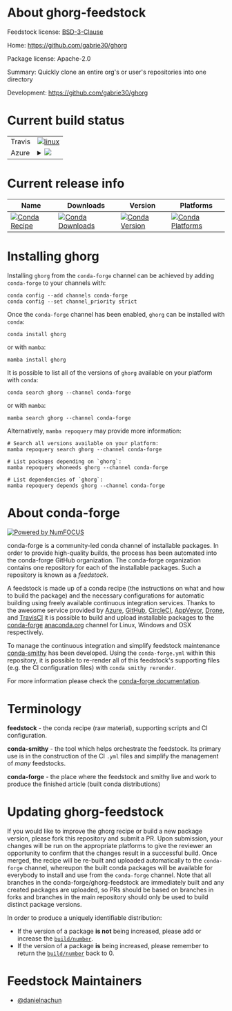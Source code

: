 About ghorg-feedstock
=====================

Feedstock license: [BSD-3-Clause](https://github.com/conda-forge/ghorg-feedstock/blob/main/LICENSE.txt)

Home: https://github.com/gabrie30/ghorg

Package license: Apache-2.0

Summary: Quickly clone an entire org's or user's repositories into one directory

Development: https://github.com/gabrie30/ghorg

Current build status
====================


<table><tr>
    <td>Travis</td>
    <td>
      <a href="https://app.travis-ci.com/conda-forge/ghorg-feedstock">
        <img alt="linux" src="https://img.shields.io/travis/com/conda-forge/ghorg-feedstock/main.svg?label=Linux">
      </a>
    </td>
  </tr>
    
  <tr>
    <td>Azure</td>
    <td>
      <details>
        <summary>
          <a href="https://dev.azure.com/conda-forge/feedstock-builds/_build/latest?definitionId=22952&branchName=main">
            <img src="https://dev.azure.com/conda-forge/feedstock-builds/_apis/build/status/ghorg-feedstock?branchName=main">
          </a>
        </summary>
        <table>
          <thead><tr><th>Variant</th><th>Status</th></tr></thead>
          <tbody><tr>
              <td>linux_64</td>
              <td>
                <a href="https://dev.azure.com/conda-forge/feedstock-builds/_build/latest?definitionId=22952&branchName=main">
                  <img src="https://dev.azure.com/conda-forge/feedstock-builds/_apis/build/status/ghorg-feedstock?branchName=main&jobName=linux&configuration=linux%20linux_64_" alt="variant">
                </a>
              </td>
            </tr><tr>
              <td>linux_aarch64</td>
              <td>
                <a href="https://dev.azure.com/conda-forge/feedstock-builds/_build/latest?definitionId=22952&branchName=main">
                  <img src="https://dev.azure.com/conda-forge/feedstock-builds/_apis/build/status/ghorg-feedstock?branchName=main&jobName=linux&configuration=linux%20linux_aarch64_" alt="variant">
                </a>
              </td>
            </tr><tr>
              <td>linux_ppc64le</td>
              <td>
                <a href="https://dev.azure.com/conda-forge/feedstock-builds/_build/latest?definitionId=22952&branchName=main">
                  <img src="https://dev.azure.com/conda-forge/feedstock-builds/_apis/build/status/ghorg-feedstock?branchName=main&jobName=linux&configuration=linux%20linux_ppc64le_" alt="variant">
                </a>
              </td>
            </tr><tr>
              <td>osx_64</td>
              <td>
                <a href="https://dev.azure.com/conda-forge/feedstock-builds/_build/latest?definitionId=22952&branchName=main">
                  <img src="https://dev.azure.com/conda-forge/feedstock-builds/_apis/build/status/ghorg-feedstock?branchName=main&jobName=osx&configuration=osx%20osx_64_" alt="variant">
                </a>
              </td>
            </tr><tr>
              <td>osx_arm64</td>
              <td>
                <a href="https://dev.azure.com/conda-forge/feedstock-builds/_build/latest?definitionId=22952&branchName=main">
                  <img src="https://dev.azure.com/conda-forge/feedstock-builds/_apis/build/status/ghorg-feedstock?branchName=main&jobName=osx&configuration=osx%20osx_arm64_" alt="variant">
                </a>
              </td>
            </tr><tr>
              <td>win_64</td>
              <td>
                <a href="https://dev.azure.com/conda-forge/feedstock-builds/_build/latest?definitionId=22952&branchName=main">
                  <img src="https://dev.azure.com/conda-forge/feedstock-builds/_apis/build/status/ghorg-feedstock?branchName=main&jobName=win&configuration=win%20win_64_" alt="variant">
                </a>
              </td>
            </tr>
          </tbody>
        </table>
      </details>
    </td>
  </tr>
</table>

Current release info
====================

| Name | Downloads | Version | Platforms |
| --- | --- | --- | --- |
| [![Conda Recipe](https://img.shields.io/badge/recipe-ghorg-green.svg)](https://anaconda.org/conda-forge/ghorg) | [![Conda Downloads](https://img.shields.io/conda/dn/conda-forge/ghorg.svg)](https://anaconda.org/conda-forge/ghorg) | [![Conda Version](https://img.shields.io/conda/vn/conda-forge/ghorg.svg)](https://anaconda.org/conda-forge/ghorg) | [![Conda Platforms](https://img.shields.io/conda/pn/conda-forge/ghorg.svg)](https://anaconda.org/conda-forge/ghorg) |

Installing ghorg
================

Installing `ghorg` from the `conda-forge` channel can be achieved by adding `conda-forge` to your channels with:

```
conda config --add channels conda-forge
conda config --set channel_priority strict
```

Once the `conda-forge` channel has been enabled, `ghorg` can be installed with `conda`:

```
conda install ghorg
```

or with `mamba`:

```
mamba install ghorg
```

It is possible to list all of the versions of `ghorg` available on your platform with `conda`:

```
conda search ghorg --channel conda-forge
```

or with `mamba`:

```
mamba search ghorg --channel conda-forge
```

Alternatively, `mamba repoquery` may provide more information:

```
# Search all versions available on your platform:
mamba repoquery search ghorg --channel conda-forge

# List packages depending on `ghorg`:
mamba repoquery whoneeds ghorg --channel conda-forge

# List dependencies of `ghorg`:
mamba repoquery depends ghorg --channel conda-forge
```


About conda-forge
=================

[![Powered by
NumFOCUS](https://img.shields.io/badge/powered%20by-NumFOCUS-orange.svg?style=flat&colorA=E1523D&colorB=007D8A)](https://numfocus.org)

conda-forge is a community-led conda channel of installable packages.
In order to provide high-quality builds, the process has been automated into the
conda-forge GitHub organization. The conda-forge organization contains one repository
for each of the installable packages. Such a repository is known as a *feedstock*.

A feedstock is made up of a conda recipe (the instructions on what and how to build
the package) and the necessary configurations for automatic building using freely
available continuous integration services. Thanks to the awesome service provided by
[Azure](https://azure.microsoft.com/en-us/services/devops/), [GitHub](https://github.com/),
[CircleCI](https://circleci.com/), [AppVeyor](https://www.appveyor.com/),
[Drone](https://cloud.drone.io/welcome), and [TravisCI](https://travis-ci.com/)
it is possible to build and upload installable packages to the
[conda-forge](https://anaconda.org/conda-forge) [anaconda.org](https://anaconda.org/)
channel for Linux, Windows and OSX respectively.

To manage the continuous integration and simplify feedstock maintenance
[conda-smithy](https://github.com/conda-forge/conda-smithy) has been developed.
Using the ``conda-forge.yml`` within this repository, it is possible to re-render all of
this feedstock's supporting files (e.g. the CI configuration files) with ``conda smithy rerender``.

For more information please check the [conda-forge documentation](https://conda-forge.org/docs/).

Terminology
===========

**feedstock** - the conda recipe (raw material), supporting scripts and CI configuration.

**conda-smithy** - the tool which helps orchestrate the feedstock.
                   Its primary use is in the construction of the CI ``.yml`` files
                   and simplify the management of *many* feedstocks.

**conda-forge** - the place where the feedstock and smithy live and work to
                  produce the finished article (built conda distributions)


Updating ghorg-feedstock
========================

If you would like to improve the ghorg recipe or build a new
package version, please fork this repository and submit a PR. Upon submission,
your changes will be run on the appropriate platforms to give the reviewer an
opportunity to confirm that the changes result in a successful build. Once
merged, the recipe will be re-built and uploaded automatically to the
`conda-forge` channel, whereupon the built conda packages will be available for
everybody to install and use from the `conda-forge` channel.
Note that all branches in the conda-forge/ghorg-feedstock are
immediately built and any created packages are uploaded, so PRs should be based
on branches in forks and branches in the main repository should only be used to
build distinct package versions.

In order to produce a uniquely identifiable distribution:
 * If the version of a package **is not** being increased, please add or increase
   the [``build/number``](https://docs.conda.io/projects/conda-build/en/latest/resources/define-metadata.html#build-number-and-string).
 * If the version of a package **is** being increased, please remember to return
   the [``build/number``](https://docs.conda.io/projects/conda-build/en/latest/resources/define-metadata.html#build-number-and-string)
   back to 0.

Feedstock Maintainers
=====================

* [@danielnachun](https://github.com/danielnachun/)

